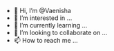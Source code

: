 - 👋 Hi, I’m @Vaenisha
- 👀 I’m interested in ...
- 🌱 I’m currently learning ...
- 💞️ I’m looking to collaborate on ...
- 📫 How to reach me ...

<!---
Vaenisha/Vaenisha is a ✨ special ✨ repository because its `README.md` (this file) appears on your GitHub profile.
You can click the Preview link to take a look at your changes.
--->
